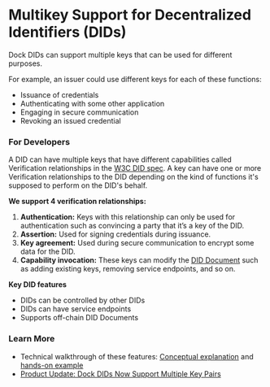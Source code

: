 # Multikey Support for Decentralized Identifiers (DIDs)

Dock DIDs can support multiple keys that can be used for different purposes.&#x20;

For example, an issuer could use different keys for each of these functions:

* Issuance of credentials
* Authenticating with some other application
* Engaging in secure communication
* Revoking an issued credential

### For Developers

A DID can have multiple keys that have different capabilities called Verification relationships in the [W3C DID spec](https://www.w3.org/TR/did-core/#verification-relationships). A key can have one or more Verification relationships to the DID depending on the kind of functions it's supposed to perform on the DID's behalf.

**We support 4 verification relationships:**

1. **Authentication:** Keys with this relationship can only be used for authentication such as convincing a party that it’s a key of the DID.
2. **Assertion:** Used for signing credentials during issuance.
3. **Key agreement:** Used during secure communication to encrypt some data for the DID.
4. **Capability invocation:** These keys can modify the [DID Document](https://www.w3.org/TR/did-core/#dfn-did-documents) such as adding existing keys, removing service endpoints, and so on.

**Key DID features**

* DIDs can be controlled by other DIDs
* DIDs can have service endpoints
* Supports off-chain DID Documents

### Learn More

* Technical walkthrough of these features: [Conceptual explanation](https://docknetwork.github.io/sdk/tutorials/concepts\_did.html) and [hands-on example](https://docknetwork.github.io/sdk/tutorials/tutorial\_did.html)
* [Product Update: Dock DIDs Now Support Multiple Key Pairs](https://blog.dock.io/dids-multikey-support/)
